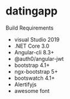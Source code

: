 # datingapp
Build Requirements

 - visual Studio 2019
 - .NET Core 3.0
 - Angular-cli 8.3+
 - @auth0/angular-jwt
 - bootstrap 4.1+
 - ngx-bootstrap 5+
 - bootswatch 4.1+
 - Alertifyjs
 - awesome font
